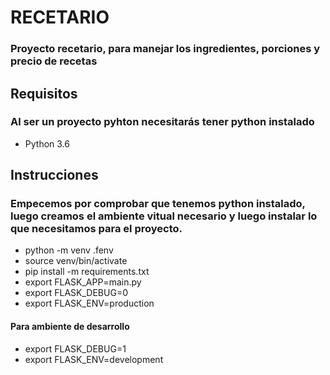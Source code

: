# RECETARIO
### Proyecto recetario, para manejar los ingredientes, porciones y precio de recetas


## Requisitos
###  Al ser un proyecto pyhton necesitarás tener python instalado
- Python 3.6


## Instrucciones
###  Empecemos por comprobar que tenemos python instalado, luego creamos el ambiente vitual necesario y luego instalar lo que necesitamos para el proyecto.
- python -m venv .fenv
- source venv/bin/activate 
- pip install -m requirements.txt
- export FLASK_APP=main.py
- export FLASK_DEBUG=0
- export FLASK_ENV=production

#### Para ambiente de desarrollo
- export FLASK_DEBUG=1
- export FLASK_ENV=development

